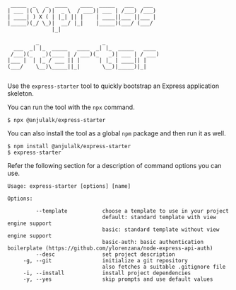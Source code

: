 ```                                          
 _____  _   _  ____    ____  _____   ___   ___  
| ___ |( \ / )|  _ \  / ___)| ___ | /___) /___) 
| ____| ) X ( | |_| || |    | ____||___ ||___ | 
|_____)(_/ \_)|  __/ |_|    |_____)(___/ (___/  
              |_|                               
                                                
         _                    _                 
  ___  _| |_  _____   ____  _| |_  _____   ____ 
 /___)(_   _)(____ | / ___)(_   _)| ___ | / ___)
|___ |  | |_ / ___ || |      | |_ | ____|| |    
(___/    \__)\_____||_|       \__)|_____)|_|    
                                  
```

Use the `express-starter` tool to quickly bootstrap an Express application skeleton.

You can run the tool with the `npx` command.
```
$ npx @anjulalk/express-starter
```

You can also install the tool as a global `npm` package and then run it as well.
```
$ npm install @anjulalk/express-starter
$ express-starter
```

Refer the following section for a description of command options you can use.
```
Usage: express-starter [options] [name]

Options: 

         --template           choose a template to use in your project
                              default: standard template with view engine support
                              basic: standard template without view engine support
                              basic-auth: basic authentication boilerplate (https://github.com/ylorenzana/node-express-api-auth)
         --desc               set project description
     -g, --git                initialize a git repository
                              also fetches a suitable .gitignore file
     -i, --install            install project dependencies
     -y, --yes                skip prompts and use default values     
```
